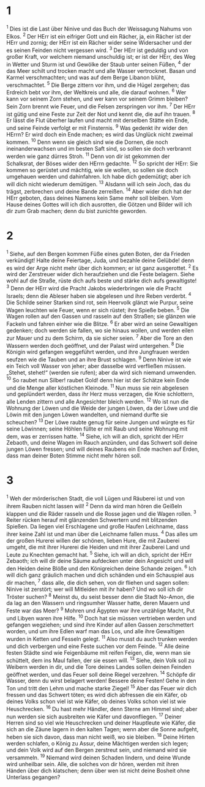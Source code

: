 # 1
<sup>1</sup> Dies ist die Last über Ninive und das Buch der Weissagung Nahums von Elkos. <sup>2</sup> Der HErr ist ein eifriger Gott und ein Rächer, ja, ein Rächer ist der HErr und zornig; der HErr ist ein Rächer wider seine Widersacher und der es seinen Feinden nicht vergessen wird. <sup>3</sup> Der HErr ist geduldig und von großer Kraft, vor welchem niemand unschuldig ist; er ist der HErr, des Weg in Wetter und Sturm ist und Gewölke der Staub unter seinen Füßen, <sup>4</sup> der das Meer schilt und trocken macht und alle Wasser vertrocknet. Basan und Karmel verschmachten; und was auf dem Berge Libanon blüht, verschmachtet. <sup>5</sup> Die Berge zittern vor ihm, und die Hügel zergehen; das Erdreich bebt vor ihm, der Weltkreis und alle, die darauf wohnen. <sup>6</sup> Wer kann vor seinem Zorn stehen, und wer kann vor seinem Grimm bleiben? Sein Zorn brennt wie Feuer, und die Felsen zerspringen vor ihm. <sup>7</sup> Der HErr ist gütig und eine Feste zur Zeit der Not und kennt die, die auf ihn trauen. <sup>8</sup> Er lässt die Flut überher laufen und macht mit derselben Stätte ein Ende, und seine Feinde verfolgt er mit Finsternis. <sup>9</sup> Was gedenkt ihr wider den HErrn? Er wird doch ein Ende machen; es wird das Unglück nicht zweimal kommen. <sup>10</sup> Denn wenn sie gleich sind wie die Dornen, die noch ineinanderwachsen und im besten Saft sind, so sollen sie doch verbrannt werden wie ganz dürres Stroh. <sup>11</sup> Denn von dir ist gekommen der Schalksrat, der Böses wider den HErrn gedachte. <sup>12</sup> So spricht der HErr: Sie kommen so gerüstet und mächtig, wie sie wollen, so sollen sie doch umgehauen werden und dahinfahren. Ich habe dich gedemütigt; aber ich will dich nicht wiederum demütigen. <sup>13</sup> Alsdann will ich sein Joch, das du trägst, zerbrechen und deine Bande zerreißen. <sup>14</sup> Aber wider dich hat der HErr geboten, dass deines Namens kein Same mehr soll bleiben. Vom Hause deines Gottes will ich dich ausrotten, die Götzen und Bilder will ich dir zum Grab machen; denn du bist zunichte geworden.
# 2
<sup>1</sup> Siehe, auf den Bergen kommen Füße eines guten Boten, der da Frieden verkündigt! Halte deine Feiertage, Juda, und bezahle deine Gelübde! denn es wird der Arge nicht mehr über dich kommen; er ist ganz ausgerottet. <sup>2</sup> Es wird der Zerstreuer wider dich heraufziehen und die Feste belagern. Siehe wohl auf die Straße, rüste dich aufs beste und stärke dich aufs gewaltigste! <sup>3</sup> Denn der HErr wird die Pracht Jakobs wiederbringen wie die Pracht Israels; denn die Ableser haben sie abgelesen und ihre Reben verderbt. <sup>4</sup> Die Schilde seiner Starken sind rot, sein Heervolk glänzt wie Purpur, seine Wagen leuchten wie Feuer, wenn er sich rüstet; ihre Spieße beben. <sup>5</sup> Die Wagen rollen auf den Gassen und rasseln auf den Straßen; sie glänzen wie Fackeln und fahren einher wie die Blitze. <sup>6</sup> Er aber wird an seine Gewaltigen gedenken; doch werden sie fallen, wo sie hinaus wollen, und werden eilen zur Mauer und zu dem Schirm, da sie sicher seien. <sup>7</sup> Aber die Tore an den Wassern werden doch geöffnet, und der Palast wird untergehen. <sup>8</sup> Die Königin wird gefangen weggeführt werden, und ihre Jungfrauen werden seufzen wie die Tauben und an ihre Brust schlagen. <sup>9</sup> Denn Ninive ist wie ein Teich voll Wasser von jeher; aber dasselbe wird verfließen müssen. „Stehet, stehet!“ (werden sie rufen); aber da wird sich niemand umwenden. <sup>10</sup> So raubet nun Silber! raubet Gold! denn hier ist der Schätze kein Ende und die Menge aller köstlichen Kleinode. <sup>11</sup> Nun muss sie rein abgelesen und geplündert werden, dass ihr Herz muss verzagen, die Knie schlottern, alle Lenden zittern und alle Angesichter bleich werden. <sup>12</sup> Wo ist nun die Wohnung der Löwen und die Weide der jungen Löwen, da der Löwe und die Löwin mit den jungen Löwen wandelten, und niemand durfte sie scheuchen? <sup>13</sup> Der Löwe raubte genug für seine Jungen und würgte es für seine Löwinnen; seine Höhlen füllte er mit Raub und seine Wohnung mit dem, was er zerrissen hatte. <sup>14</sup> Siehe, ich will an dich, spricht der HErr Zebaoth, und deine Wagen im Rauch anzünden, und das Schwert soll deine jungen Löwen fressen; und will deines Raubens ein Ende machen auf Erden, dass man deiner Boten Stimme nicht mehr hören soll.
# 3
<sup>1</sup> Weh der mörderischen Stadt, die voll Lügen und Räuberei ist und von ihrem Rauben nicht lassen will! <sup>2</sup> Denn da wird man hören die Geißeln klappen und die Räder rasseln und die Rosse jagen und die Wagen rollen. <sup>3</sup> Reiter rücken herauf mit glänzenden Schwertern und mit blitzenden Spießen. Da liegen viel Erschlagene und große Haufen Leichname, dass ihrer keine Zahl ist und man über die Leichname fallen muss. <sup>4</sup> Das alles um der großen Hurerei willen der schönen, lieben Hure, die mit Zauberei umgeht, die mit ihrer Hurerei die Heiden und mit ihrer Zauberei Land und Leute zu Knechten gemacht hat. <sup>5</sup> Siehe, ich will an dich, spricht der HErr Zebaoth; ich will dir deine Säume aufdecken unter dein Angesicht und will den Heiden deine Blöße und den Königreichen deine Schande zeigen. <sup>6</sup> Ich will dich ganz gräulich machen und dich schänden und ein Schauspiel aus dir machen, <sup>7</sup> dass alle, die dich sehen, von dir fliehen und sagen sollen: Ninive ist zerstört; wer will Mitleiden mit ihr haben? Und wo soll ich dir Tröster suchen? <sup>8</sup> Meinst du, du seist besser denn die Stadt No-Amon, die da lag an den Wassern und ringsumher Wasser hatte, deren Mauern und Feste war das Meer? <sup>9</sup> Mohren und Ägypten war ihre unzählige Macht, Put und Libyen waren ihre Hilfe. <sup>10</sup> Doch hat sie müssen vertrieben werden und gefangen wegziehen; und sind ihre Kinder auf allen Gassen zerschmettert worden, und um ihre Edlen warf man das Los, und alle ihre Gewaltigen wurden in Ketten und Fesseln gelegt. <sup>11</sup> Also musst du auch trunken werden und dich verbergen und eine Feste suchen vor dem Feinde. <sup>12</sup> Alle deine festen Städte sind wie Feigenbäume mit reifen Feigen, die, wenn man sie schüttelt, dem ins Maul fallen, der sie essen will. <sup>13</sup> Siehe, dein Volk soll zu Weibern werden in dir, und die Tore deines Landes sollen deinen Feinden geöffnet werden, und das Feuer soll deine Riegel verzehren. <sup>14</sup> Schöpfe dir Wasser, denn du wirst belagert werden! Bessere deine Festen! Gehe in den Ton und tritt den Lehm und mache starke Ziegel! <sup>15</sup> Aber das Feuer wir dich fressen und das Schwert töten; es wird dich abfressen die ein Käfer, ob deines Volks schon viel ist wie Käfer, ob deines Volks schon viel ist wie Heuschrecken. <sup>16</sup> Du hast mehr Händler, denn Sterne am Himmel sind; aber nun werden sie sich ausbreiten wie Käfer und davonfliegen. <sup>17</sup> Deiner Herren sind so viel wie Heuschrecken und deiner Hauptleute wie Käfer, die sich an die Zäune lagern in den kalten Tagen; wenn aber die Sonne aufgeht, heben sie sich davon, dass man nicht weiß, wo sie bleiben. <sup>18</sup> Deine Hirten werden schlafen, o König zu Assur, deine Mächtigen werden sich legen; und dein Volk wird auf den Bergen zerstreut sein, und niemand wird sie versammeln. <sup>19</sup> Niemand wird deinen Schaden lindern, und deine Wunde wird unheilbar sein. Alle, die solches von dir hören, werden mit ihren Händen über dich klatschen; denn über wen ist nicht deine Bosheit ohne Unterlass gegangen?
